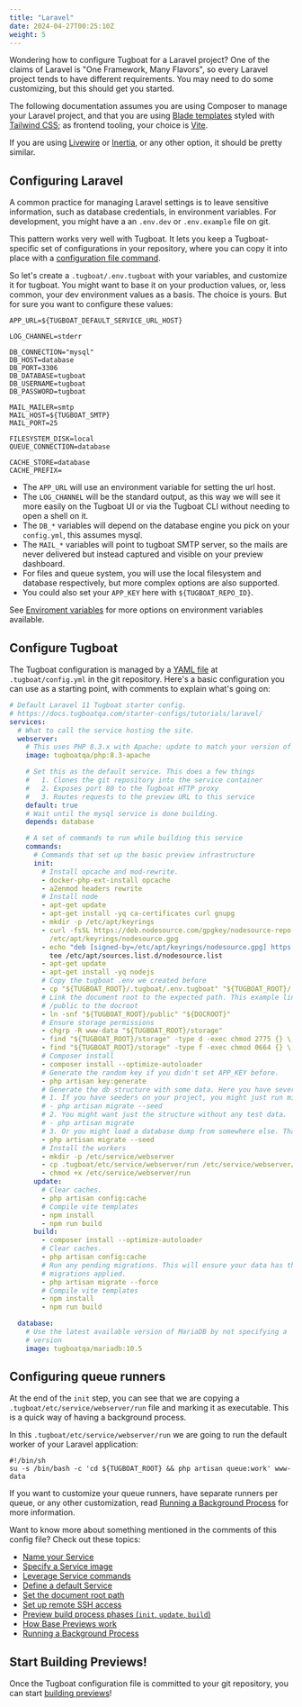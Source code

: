 ```yaml
---
title: "Laravel"
date: 2024-04-27T00:25:10Z
weight: 5
---
```


Wondering how to configure Tugboat for a Laravel project? One of the claims of Laravel is "One Framework, Many Flavors",
so every Laravel project tends to have different requirements. You may need to do some customizing, but this should get
you started.

The following documentation assumes you are using Composer to manage your Laravel project, and that you are using
[Blade templates](https://laravel.com/docs/11.x/blade) styled with [Tailwind CSS](https://tailwindcss.com/); as frontend
tooling, your choice is [Vite](https://vitejs.dev/).

If you are using [Livewire](https://livewire.laravel.com/) or [Inertia](https://inertiajs.com/), or any other option, it
should be pretty similar.

## Configuring Laravel

A common practice for managing Laravel settings is to leave sensitive information, such as database credentials, in
environment variables. For development, you might have a an `.env.dev` or `.env.example` file on git.

This pattern works very well with Tugboat. It lets you keep a Tugboat-specific set of configurations in your repository,
where you can copy it into place with a
[configuration file command](/setting-up-services/how-to-set-up-services/leverage-service-commands/).

So let's create a `.tugboat/.env.tugboat` with your variables, and customize it for tugboat. You might want to base it
on your production values, or, less common, your dev environment values as a basis. The choice is yours. But for sure
you want to configure these values:

```dotenv
APP_URL=${TUGBOAT_DEFAULT_SERVICE_URL_HOST}

LOG_CHANNEL=stderr

DB_CONNECTION="mysql"
DB_HOST=database
DB_PORT=3306
DB_DATABASE=tugboat
DB_USERNAME=tugboat
DB_PASSWORD=tugboat

MAIL_MAILER=smtp
MAIL_HOST=${TUGBOAT_SMTP}
MAIL_PORT=25

FILESYSTEM_DISK=local
QUEUE_CONNECTION=database

CACHE_STORE=database
CACHE_PREFIX=
```

- The `APP_URL` will use an environment variable for setting the url host.
- The `LOG_CHANNEL` will be the standard output, as this way we will see it more easily on the Tugboat UI or via the
  Tugboat CLI without needing to open a shell on it.
- The `DB_*` variables will depend on the database engine you pick on your `config.yml`, this assumes mysql.
- The `MAIL_*` variables will point to tugboat SMTP server, so the mails are never delivered but instead captured and
  visible on your preview dashboard.
- For files and queue system, you will use the local filesystem and database respectively, but more complex options are
  also supported.
- You could also set your `APP_KEY` here with `${TUGBOAT_REPO_ID}`.

See [Enviroment variables](/reference/environment-variables) for more options on environment variables available.

## Configure Tugboat

The Tugboat configuration is managed by a [YAML file](/setting-up-tugboat/create-a-tugboat-config-file/) at
`.tugboat/config.yml` in the git repository. Here's a basic configuration you can use as a starting point, with comments
to explain what's going on:

```yaml
# Default Laravel 11 Tugboat starter config.
# https://docs.tugboatqa.com/starter-configs/tutorials/laravel/
services:
  # What to call the service hosting the site.
  webserver:
    # This uses PHP 8.3.x with Apache: update to match your version of PHP.
    image: tugboatqa/php:8.3-apache

    # Set this as the default service. This does a few things
    #   1. Clones the git repository into the service container
    #   2. Exposes port 80 to the Tugboat HTTP proxy
    #   3. Routes requests to the preview URL to this service
    default: true
    # Wait until the mysql service is done building.
    depends: database

    # A set of commands to run while building this service
    commands:
      # Commands that set up the basic preview infrastructure
      init:
        # Install opcache and mod-rewrite.
        - docker-php-ext-install opcache
        - a2enmod headers rewrite
        # Install node
        - apt-get update
        - apt-get install -yq ca-certificates curl gnupg
        - mkdir -p /etc/apt/keyrings
        - curl -fsSL https://deb.nodesource.com/gpgkey/nodesource-repo.gpg.key | gpg --dearmor -o
          /etc/apt/keyrings/nodesource.gpg
        - echo "deb [signed-by=/etc/apt/keyrings/nodesource.gpg] https://deb.nodesource.com/node_18.x nodistro main" |
          tee /etc/apt/sources.list.d/nodesource.list
        - apt-get update
        - apt-get install -yq nodejs
        # Copy the tugboat .env we created before
        - cp "${TUGBOAT_ROOT}/.tugboat/.env.tugboat" "${TUGBOAT_ROOT}/.env"
        # Link the document root to the expected path. This example links
        # /public to the docroot
        - ln -snf "${TUGBOAT_ROOT}/public" "${DOCROOT}"
        # Ensure storage permissions
        - chgrp -R www-data "${TUGBOAT_ROOT}/storage"
        - find "${TUGBOAT_ROOT}/storage" -type d -exec chmod 2775 {} \;
        - find "${TUGBOAT_ROOT}/storage" -type f -exec chmod 0664 {} \;
        # Composer install
        - composer install --optimize-autoloader
        # Generate the random key if you didn't set APP_KEY before.
        - php artisan key:generate
        # Generate the db structure with some data. Here you have several choices:
        # 1. If you have seeders on your project, you might just run migrate with --seed.
        # - php artisan migrate --seed
        # 2. You might want just the structure without any test data.
        # - php artisan migrate
        # 3. Or you might load a database dump from somewhere else. That's up to you.
        - php artisan migrate --seed
        # Install the workers
        - mkdir -p /etc/service/webserver
        - cp .tugboat/etc/service/webserver/run /etc/service/webserver/run
        - chmod +x /etc/service/webserver/run
      update:
        # Clear caches.
        - php artisan config:cache
        # Compile vite templates
        - npm install
        - npm run build
      build:
        - composer install --optimize-autoloader
        # Clear caches.
        - php artisan config:cache
        # Run any pending migrations. This will ensure your data has the last
        # migrations applied.
        - php artisan migrate --force
        # Compile vite templates
        - npm install
        - npm run build

  database:
    # Use the latest available version of MariaDB by not specifying a
    # version
    image: tugboatqa/mariadb:10.5
```

## Configuring queue runners

At the end of the `init` step, you can see that we are copying a `.tugboat/etc/service/webserver/run` file and marking
it as executable. This is a quick way of having a background process.

In this `.tugboat/etc/service/webserver/run` we are going to run the default worker of your Laravel application:

```shell
#!/bin/sh
su -s /bin/bash -c 'cd ${TUGBOAT_ROOT} && php artisan queue:work' www-data
```

If you want to customize your queue runners, have separate runners per queue, or any other customization, read
[Running a Background Process](/setting-up-services/how-to-set-up-services/running-a-background-process/) for more
information.

Want to know more about something mentioned in the comments of this config file? Check out these topics:

- [Name your Service](/setting-up-services/how-to-set-up-services/name-your-service/)
- [Specify a Service image](/setting-up-services/how-to-set-up-services/specify-a-service-image/)
- [Leverage Service commands](/setting-up-services/how-to-set-up-services/leverage-service-commands/)
- [Define a default Service](/setting-up-services/how-to-set-up-services/define-a-default-service/)
- [Set the document root path](/setting-up-services/how-to-set-up-services/set-the-document-root-path/)
- [Set up remote SSH access](/setting-up-tugboat/select-repo-settings/#set-up-remote-ssh-access)
- [Preview build process phases (`init`, `update`, `build`)](/building-a-preview/preview-deep-dive/how-previews-work/#the-build-process-explained)
- [How Base Previews work](/building-a-preview/preview-deep-dive/how-previews-work/#how-base-previews-work)
- [Running a Background Process](/setting-up-services/how-to-set-up-services/running-a-background-process/)

## Start Building Previews!

Once the Tugboat configuration file is committed to your git repository, you can start
[building previews](/building-a-preview/administer-previews/build-previews/)!
